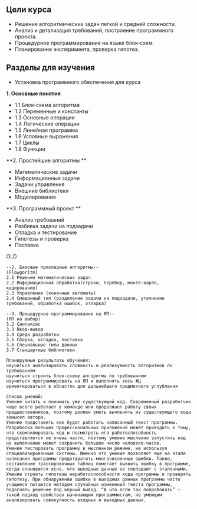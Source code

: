 ## Цели курса

- Решение алгоритмических задач легкой и средней сложности.    
- Анализ и детализация требований, построение программного проекта.    
- Процедурное программирование на языке блок-схем.    
- Планирование эксперимента, проверка гипотез.    

## Разделы для изучения

* Установка программного обеспечения для курса

**1. Основные понятия**

* 1.1 Блок-схема алгоритма
* 1.2 Переменные и константы
* 1.3 Основные операции
* 1.4 Логические операции
* 1.5 Линейная программа
* 1.6 Условные выражения
* 1.7 Циклы
* 1.8 Функции

**2. Простейшие алгоритмы **

* Математические задачи
* Информационные задачи
* Задачи управления
* Внешние библиотеки
* Моделирование

**3. Программный проект **

* Анализ требований
* Разбивка задачи на подзадачи
* Отладка и тестирование
* Гипотезы и проверка
* Поставка


OLD
```
--2. Базовые прикладные алгоритмы--
(Flowgoritm)
2.1 Решение математических задач
2.2 Информационная обработка(строки, перебор, монте-карло, кодирование)
2.3 Управление (конечные автоматы)
2.4 Смешанный тип (разделение задачи на подзадачи, уточнение требований, обработка ошибок, отладка)

--3. Процедурное программирование на ЯП--
(ЯП на выбор)
3.2 Синтаксис
3.3 Ввод-вывод
3.4 Среда разработки
3.5 Сборка, отладка, поставка
3.6 Специальные типы данных
3.7 Стандартные библиотеки

Планируемые результаты обучения:
научиться анализировать сложность и реализуемость алгоритмов по требованиям
научиться строить блок-схему алгоритма по требованиям
научиться программировать на ЯП и выполнять весь ЖЦ
ориентироваться в областях для дальнейшего предметного углубления

Список умений:
Умение читать и понимать уже существующий код. Современный разработчик чаще всего работает в команде или продолжает работу своих предшественников, поэтому должен уметь вычленить из существующего кода замысел автора.
Умение представить как будет работать написанный текст программы. Разработка больших профессиональных приложений может приводить к тому, что скомпилировать код и посмотреть его работоспособность представляется не очень часто, поэтому умение мысленно запустить код на выполнение может сохранить большое число человеко-часов.
Умение тестировать программу в мысленном режиме, не используя специализированные системы. Именно это умение позволяет еще на этапе написания программы предотвратить многочисленные ошибки. Также, составление трассировочных таблиц помогает выявить ошибку в программе, когда становится ясно, что выходные данные не совпадают с эталонными.
Умение строить гипотезы неработоспособности кода программы и проверять гипотезу. При обнаружении ошибки в выходных данных программы часто учащиеся пытаются методом случайных изменений текста программы, подогнать решение под верный вывод. “А что если так попробовать” — такой подход свойствен начинающим программистам, не умеющим анализировать совокупность входных и выходных данных.
```
